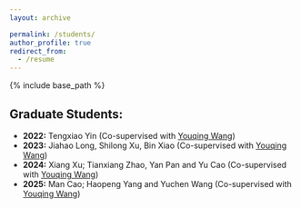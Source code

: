 ```yaml
---
layout: archive

permalink: /students/
author_profile: true
redirect_from:
  - /resume
---
```


{% include base_path %}

## Graduate Students:
- **2022:** Tengxiao Yin (Co-supervised with [Youqing Wang](https://cist.buct.edu.cn/2022/0307/c8725a165375/page.htm))
- **2023:** Jiahao Long, Shilong Xu, Bin Xiao (Co-supervised with [Youqing Wang](https://cist.buct.edu.cn/2022/0307/c8725a165375/page.htm))
- **2024:** Xiang Xu; Tianxiang Zhao, Yan Pan and Yu Cao (Co-supervised with [Youqing Wang](https://cist.buct.edu.cn/2022/0307/c8725a165375/page.htm))
- **2025:** Man Cao; Haopeng Yang and Yuchen Wang (Co-supervised with [Youqing Wang](https://cist.buct.edu.cn/2022/0307/c8725a165375/page.htm))    
